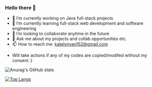 ### Hello there 🌟

- 🔭 I’m currently working on Java full-stack projects
- 🌱 I’m currently learning full-stack web development and software engineering
- 👯 I’m looking to collaborate anytime in the future
- 💬 Ask me about my projects and collab opportunities etc. 
- 📫 How to reach me: katelynvan152@gmail.com
* Will take actions if any of my codes are copied/modifed without my consent :)


![Anurag's GitHub stats](https://github-readme-stats.vercel.app/api?username=Yma-Van2020&show_icons=true&theme=synthwave)

[![Top Langs](https://github-readme-stats.vercel.app/api/all-langs/?username=Yma-Van2020)](https://github.com/Yma-Van2020&&hide=SCSS/github-readme-stats)


